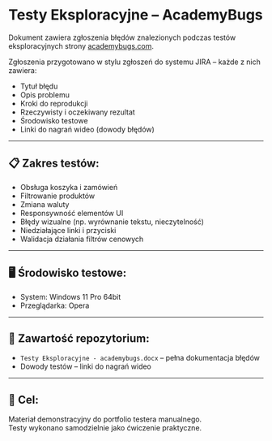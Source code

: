 # Testy Eksploracyjne – AcademyBugs

Dokument zawiera zgłoszenia błędów znalezionych podczas testów eksploracyjnych strony [academybugs.com](https://academybugs.com).

Zgłoszenia przygotowano w stylu zgłoszeń do systemu JIRA – każde z nich zawiera:

- Tytuł błędu
- Opis problemu
- Kroki do reprodukcji
- Rzeczywisty i oczekiwany rezultat
- Środowisko testowe
- Linki do nagrań wideo (dowody błędów)

---

## 📋 Zakres testów:
- Obsługa koszyka i zamówień
- Filtrowanie produktów
- Zmiana waluty
- Responsywność elementów UI
- Błędy wizualne (np. wyrównanie tekstu, nieczytelność)
- Niedziałające linki i przyciski
- Walidacja działania filtrów cenowych

---

## 🖥️ Środowisko testowe:
- System: Windows 11 Pro 64bit
- Przeglądarka: Opera

---

## 📎 Zawartość repozytorium:
- `Testy Eksploracyjne - academybugs.docx` – pełna dokumentacja błędów
- Dowody testów – linki do nagrań wideo

---

## 🎯 Cel:
Materiał demonstracyjny do portfolio testera manualnego.  
Testy wykonano samodzielnie jako ćwiczenie praktyczne.

